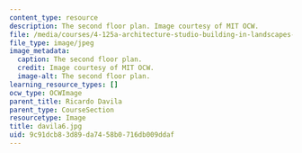```yaml
---
content_type: resource
description: The second floor plan. Image courtesy of MIT OCW.
file: /media/courses/4-125a-architecture-studio-building-in-landscapes-fall-2005/9c91dcb83d89da7458b0716db009ddaf_davila6.jpg
file_type: image/jpeg
image_metadata:
  caption: The second floor plan.
  credit: Image courtesy of MIT OCW.
  image-alt: The second floor plan.
learning_resource_types: []
ocw_type: OCWImage
parent_title: Ricardo Davila
parent_type: CourseSection
resourcetype: Image
title: davila6.jpg
uid: 9c91dcb8-3d89-da74-58b0-716db009ddaf
---
```

